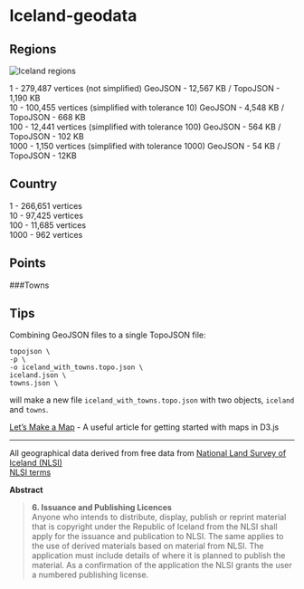 Iceland-geodata
===============

Regions
-------

![Iceland regions](http://i.imgur.com/vycNgYe.png)

1 - 279,487 vertices (not simplified) GeoJSON - 12,567 KB / TopoJSON - 1,190 KB  
10 - 100,455 vertices (simplified with tolerance 10) GeoJSON - 4,548 KB / TopoJSON - 668 KB  
100 - 12,441 vertices (simplified with tolerance 100) GeoJSON - 564 KB / TopoJSON - 102 KB  
1000 - 1,150 vertices (simplified with tolerance 1000) GeoJSON - 54 KB / TopoJSON - 12KB  

Country
-------

1 - 266,651 vertices  
10 - 97,425 vertices  
100 - 11,685 vertices  
1000 - 962 vertices   

Points
------

###Towns


Tips
----

Combining GeoJSON files to a single TopoJSON file:  
```
topojson \
-p \
-o iceland_with_towns.topo.json \
iceland.json \
towns.json \
```  
will make a new file `iceland_with_towns.topo.json` with two objects, `iceland` and `towns`.


[Let’s Make a Map](http://bost.ocks.org/mike/map/) - A useful article for getting started with maps in D3.js

---

All geographical data derived from free data from [National Land Survey of Iceland (NLSI)](http://www.lmi.is/en/)  
[NLSI terms](http://www.lmi.is/en/stafraen-gogn/skilmalar-og-gjaldskra/)  

**Abstract**  
> **6. Issuance and Publishing Licences**  
> Anyone who intends to distribute, display, publish or reprint material that is copyright under the Republic of Iceland from the NLSI shall apply for the issuance and publication to NLSI. The same applies to the use of derived materials based on material from NLSI. The application must include details of where it is planned to publish the material. As a confirmation of the application the NLSI grants the user a numbered publishing license.
